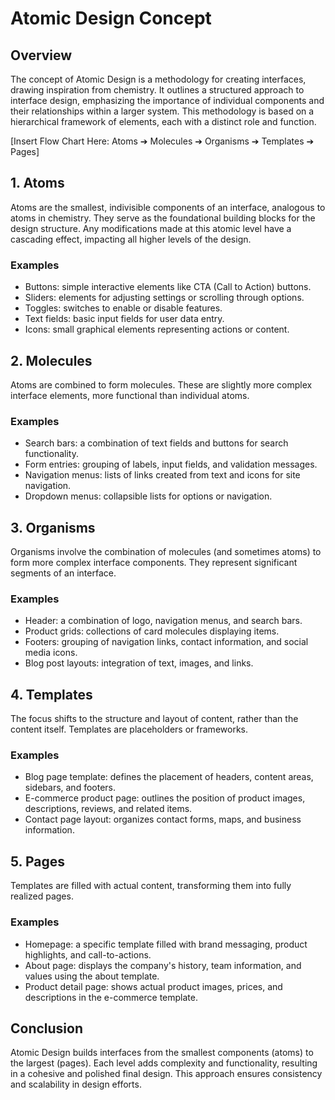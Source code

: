 # Atomic Design Concept

## Overview
The concept of Atomic Design is a methodology for creating interfaces, drawing inspiration from chemistry. It outlines a structured approach to interface design, emphasizing the importance of individual components and their relationships within a larger system. This methodology is based on a hierarchical framework of elements, each with a distinct role and function.

[Insert Flow Chart Here: Atoms ➔ Molecules ➔ Organisms ➔ Templates ➔ Pages]

## 1. Atoms
Atoms are the smallest, indivisible components of an interface, analogous to atoms in chemistry. They serve as the foundational building blocks for the design structure. Any modifications made at this atomic level have a cascading effect, impacting all higher levels of the design.

### Examples
- Buttons: simple interactive elements like CTA (Call to Action) buttons.
- Sliders: elements for adjusting settings or scrolling through options.
- Toggles: switches to enable or disable features.
- Text fields: basic input fields for user data entry.
- Icons: small graphical elements representing actions or content.

## 2. Molecules
Atoms are combined to form molecules. These are slightly more complex interface elements, more functional than individual atoms.

### Examples
- Search bars: a combination of text fields and buttons for search functionality.
- Form entries: grouping of labels, input fields, and validation messages.
- Navigation menus: lists of links created from text and icons for site navigation.
- Dropdown menus: collapsible lists for options or navigation.

## 3. Organisms
Organisms involve the combination of molecules (and sometimes atoms) to form more complex interface components. They represent significant segments of an interface.

### Examples
- Header: a combination of logo, navigation menus, and search bars.
- Product grids: collections of card molecules displaying items.
- Footers: grouping of navigation links, contact information, and social media icons.
- Blog post layouts: integration of text, images, and links.

## 4. Templates
The focus shifts to the structure and layout of content, rather than the content itself. Templates are placeholders or frameworks.

### Examples
- Blog page template: defines the placement of headers, content areas, sidebars, and footers.
- E-commerce product page: outlines the position of product images, descriptions, reviews, and related items.
- Contact page layout: organizes contact forms, maps, and business information.

## 5. Pages
Templates are filled with actual content, transforming them into fully realized pages.

### Examples
- Homepage: a specific template filled with brand messaging, product highlights, and call-to-actions.
- About page: displays the company's history, team information, and values using the about template.
- Product detail page: shows actual product images, prices, and descriptions in the e-commerce template.

## Conclusion
Atomic Design builds interfaces from the smallest components (atoms) to the largest (pages). Each level adds complexity and functionality, resulting in a cohesive and polished final design. This approach ensures consistency and scalability in design efforts.